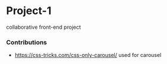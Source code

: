 # Project-1
collaborative front-end project
### Contributions
- https://css-tricks.com/css-only-carousel/ used for carousel